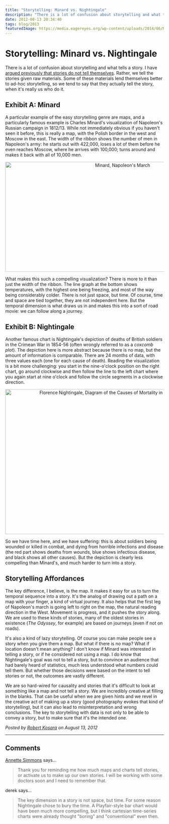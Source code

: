 ```yaml
---
title: "Storytelling: Minard vs. Nightingale"
description: "There is a lot of confusion about storytelling and what tells a story. I have argued previously that stories do not tell themselves. Rather, we tell the stories given raw materials. Some of these materials lend themselves better to ad-hoc storytelling, so we tend to say that they actually tell the story, when it's really us who do it."
date: 2012-08-13 20:34:40
tags: blog/2013
featuredImage: https://media.eagereyes.org/wp-content/uploads/2014/06/Minard-Napoleon.png
---
```


# Storytelling: Minard vs. Nightingale

There is a lot of confusion about storytelling and what tells a story. I have <a title="Stories Don’t Tell Themselves" href="/blog/2010/stories-dont-tell-themselves">argued previously that stories do not tell themselves</a>. Rather, we tell the stories given raw materials. Some of these materials lend themselves better to ad-hoc storytelling, so we tend to say that they actually tell the story, when it's really us who do it.

## Exhibit A: Minard

A particular example of the easy storytelling genre are maps, and a particularly famous example is Charles Minard's visualization of Napoleon's Russian campaign in 1812/13. While not immediately obvious if you haven't seen it before, this is really a map, with the Polish border in the west and Moscow in the east. The width of the ribbon shows the number of men in Napoleon's army: he starts out with 422,000, loses a lot of them before he even reaches Moscow, where he arrives with 100,000; turns around and makes it back with all of 10,000 men.

<p align="center"><img class="aligncenter size-medium wp-image-8238" src="https://media.eagereyes.org/wp-content/uploads/2014/06/Minard-Napoleon.png" alt="Minard, Napoleon's March" width="730" height="348" /></p>

What makes this such a compelling visualization? There is more to it than just the width of the ribbon. The line graph at the bottom shows temperatures, with the highest one being freezing, and most of the way being considerably colder. There is not just space, but time. Of course, time and space are tied together, they are not independent here. But the temporal dimension is what draws us in and makes this into a sort of road movie: we can follow along a journey.

## Exhibit B: Nightingale

Another famous chart is Nightingale's depiction of deaths of British soldiers in the Crimean War in 1854-56 (often wrongly referred to as a <em>coxcomb plot</em>). The depiction here is more abstract because there is no map, but the amount of information is comparable. There are 24 months of data, with three values each (one for each cause of death). Reading the visualization is a bit more challenging: you start in the nine-o'clock position on the right chart, go around clockwise and then follow the line to the left chart where you again start at nine o'clock and follow the circle segments in a clockwise direction.

<p align="center"><img class="aligncenter size-medium wp-image-8239" src="https://media.eagereyes.org/wp-content/uploads/2012/08/Nightingale-mortality1-730x459.jpg" alt="Florence Nightingale, Diagram of the Causes of Mortality in the Army in the East" width="730" height="459" /></p>

So we have time here, and we have suffering: this is about soldiers being wounded or killed in combat, and dying from horrible infections and disease (the red part shows deaths from wounds, blue shows infectious disease, and black shows all other causes). But the depiction is clearly less compelling than Minard's, and much harder to turn into a story.

## Storytelling Affordances

The key difference, I believe, is the map. It makes it easy for us to turn the temporal sequence into a story. It's the analog of drawing out a path on a map with your finger, a kind of virtual journey. It also helps that the first leg of Napoleon's march is going left to right on the map, the natural reading direction in the West. Movement is progress, and it pushes the story along. We are used to these kinds of stories, many of the oldest stories in existence (<em>The Odyssey</em>, for example) are based on journeys (even if not on roads).

It's also a kind of lazy storytelling. Of course you can make people see a story when you give them a map. But what if there is no map? What if location doesn't mean anything? I don't know if Minard was interested in telling a story, or if he considered not using a map. I do know that Nightingale's goal was not to tell a story, but to convince an audience that had barely heard of statistics, much less understood what numbers could tell them. But whether those decisions were based on the intent to tell stories or not, the outcomes are vastly different.

We are so hard-wired for causality and stories that it's difficult to look at something like a map and not tell a story. We are incredibly creative at filling in the blanks. That can be useful when we are given hints and we revel in the creative act of making up a story (good photography evokes that kind of storytelling), but it can also lead to misinterpretation and wrong conclusions. The key to storytelling with data is not only to be able to convey a story, but to make sure that it's the intended one.


_Posted by <a href="/about">Robert Kosara</a> on August 13, 2012_


<aside class="comments">

---
## Comments

<a href="http://www.annettesimmons.com" rel="nofollow noopener" target="_blank">Annette Simmons</a> says…
>	Thank you for reminding me how much maps and charts tell stories, or activate us to make up our own stories.  I will be working with some doctors soon and I need to remember that.

derek says…
>	The key dimension in a story is not space, but time. For some reason Nightingale chose to bury the time. A Playfair-style bar chart would have been much more compelling, but I think cartesian time-series charts were already thought "boring" and "conventional" even then.

</aside>

